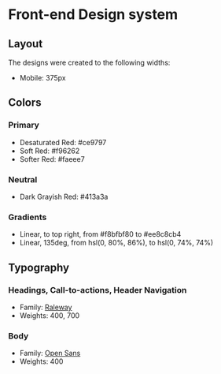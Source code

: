 # Front-end Design system 

## Layout

The designs were created to the following widths:

- Mobile: 375px

## Colors

### Primary

- Desaturated Red: #ce9797
- Soft Red: #f96262
- Softer Red: #faeee7

### Neutral

- Dark Grayish Red: #413a3a
### Gradients
 
- Linear, to top right, from #f8bfbf80 to #ee8c8cb4
- Linear, 135deg, from hsl(0, 80%, 86%), to hsl(0, 74%, 74%)

## Typography

### Headings, Call-to-actions, Header Navigation

- Family: [Raleway](https://fonts.google.com/specimen/Raleway)
- Weights: 400, 700

### Body

- Family: [Open Sans](https://fonts.google.com/specimen/Open+Sans)
- Weights: 400